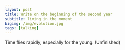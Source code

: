 ```yaml
---
layout: post
title: Write on the beginning of the second year
subtitle: living in the moment
bigimg: /img/evolution.jpg
tags: [talking]
---
```


Time flies rapidly, especially for the young. (Unfinished)
